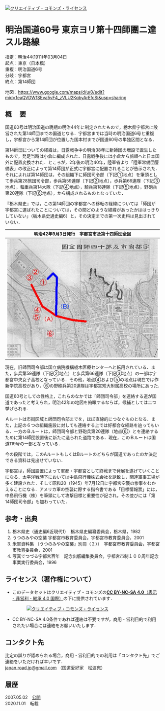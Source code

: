 <a rel="license" href="http://creativecommons.org/licenses/by-nc-sa/4.0/"><img alt="クリエイティブ・コモンズ・ライセンス" style="border-width:0" src="https://i.creativecommons.org/l/by-nc-sa/4.0/88x31.png" /></a>　
# 明治国道60号 東京ヨリ第十四師團ニ達スル路線  
  
指定：明治44(1911)年03月04日  
起点：東京（日本橋）  
重複：明治国道6号  
分岐：宇都宮  
終点：第14師団  

地図：https://www.google.com/maps/d/u/0/edit?mid=1eaQVDW1SEva5vF4_zVLU2KqbyArEfcSi&usp=sharing


## 概　 要    
国道60号は明治国道の晩期の明治44年に制定されたもので，栃木県宇都宮に設営された第14師団までの国道となる．宇都宮までは当時の明治国道6号と重複し，宇都宮から第14師団が位置した国本村までが国道60号の単独区間となる．

第14師団についての経緯は，日露戦争中の明治38年に新師団の増設で誕生したもので，発足当時は小倉に編成された．日露戦争後には小倉から旅順へと日本国外に配置変換された．ところが，2年後の明治40年，陸軍省より「陸軍常備団警備表」の改正によって第14師団が正式に宇都宮に配置されることが告示された．それによれば第14師団は，その組織下に師団司令部（下記①地点）を筆頭として歩兵第28旅団司令部，歩兵第59連隊（下記②地点），歩兵第66連隊（下記③地点），輜重兵第14大隊（下記④地点），騎兵第18連隊（下記⑤地点），野砲兵第20連隊（下記⑥地点），から構成されるものとなっていた．

『栃木県史』では，この第14師団の宇都宮への移転の経緯については「師団が宇都宮に選ばれたことについては，その間どのような経緯があったかははっきりしていない」（栃木県史通史編6）と，その決定までの第一次史料は見出されていない．

| 明治42年9月3日発行　宇都宮市及第十四師団全図  | 
|----| 
|  <img src="MR60Map.jpg" width="700px" title="第十四師団全図"> |  


現在，旧師団司令部は国立病院機構栃木医療センターへと転用されている．また，歩兵第59連隊（下記②地点）と歩兵第66連隊（下記③地点）の一部は宇都宮中央女子高校となっている．その他，地点④および⑤の地点は現在では作新学院高校があり，⑥の野砲兵第20連隊は宇都宮短大附属高校の場所にあった. 

国道60号としての性格上，これらのなかでは「師団司令部」を連絡する道が国道であったと考えられ，明治42年の地図を俯瞰するならば，候補としては二つ挙げられる. 

Ａルートは市街区域と師団司令部までを，ほぼ直線的につなぐものとなる．また，上記の６つの組織施設に対しても連絡する上では好都合な経路を辿ってもいる．一方のＢルートは，師団司令部と野砲兵第20連隊（地点⑥）とを連絡するために第14師団設置後に新たに造られた道路である．現在，このＢルートは国道119号の一部となっている．

今の段階では，このAルートもしくはBルートのどちらが国道であったのか決定できる資料は見出せていない．

宇都宮は，師団設置によって軍都・宇都宮として終戦まで発展を遂げていくことになる．太平洋戦時下においては中島飛行機株式会社を誘致し，関連軍事工場が多く建設された．そして昭和20（1945）年7月12日に宇都宮空襲の惨事をむかえることになる．アメリカ軍の空襲に際する指令書である「目標情報票」には，中島飛行機（株）を筆頭にして攻撃目標と重要性が記され，その並びには「第14師団司令部」も加わっていた．


## 参考・出典  
1. 栃木県史（通史編6近現代1）　栃木県史編纂委員会，栃木県，1982  
1. うつのみやの空襲 宇都宮市教育委員会，宇都宮市教育委員会，2001  
1. 米軍資料集 （うつのみやの空襲』別冊（２））　宇都宮市教育委員会，宇都宮市教育委員会，2001  　　　　　
1. 写真でつづる宇都宮百年　記念出版編集委員会，宇都宮市制１００周年記念事業実行委員会，1996  

     
## ライセンス（著作権について）
* このデータセットはクリエイティブ・コモンズの[**CC BY-NC-SA 4.0**（表示 - 非営利 - 継承 4.0 国際）](https://creativecommons.org/licenses/by-nc-sa/4.0/deed.ja)の下に提供されています．

　　　　　<a rel="license" href="http://creativecommons.org/licenses/by-nc-sa/4.0/"><img alt="クリエイティブ・コモンズ・ライセンス" style="border-width:0" src="https://i.creativecommons.org/l/by-nc-sa/4.0/88x31.png" /></a>

* CC BY-NC-SA 4.0条件であれば連絡は不要ですが，商用・営利目的で利用されたい場合には連絡をお願いいたします．  

## コンタクト先
比定の誤りが認められる場合，商用・営利目的での利用は「コンタクト先」でご連絡をいただければ幸いです．  
japan.road.jp@gmail.com （国道愛好家　松波宛）
  
## 履歴  
2007.05.02　[公開](http://www.road.jp/~smatsu/Data/Meiji/MR-60.htm)    
2020.11.01　転載
